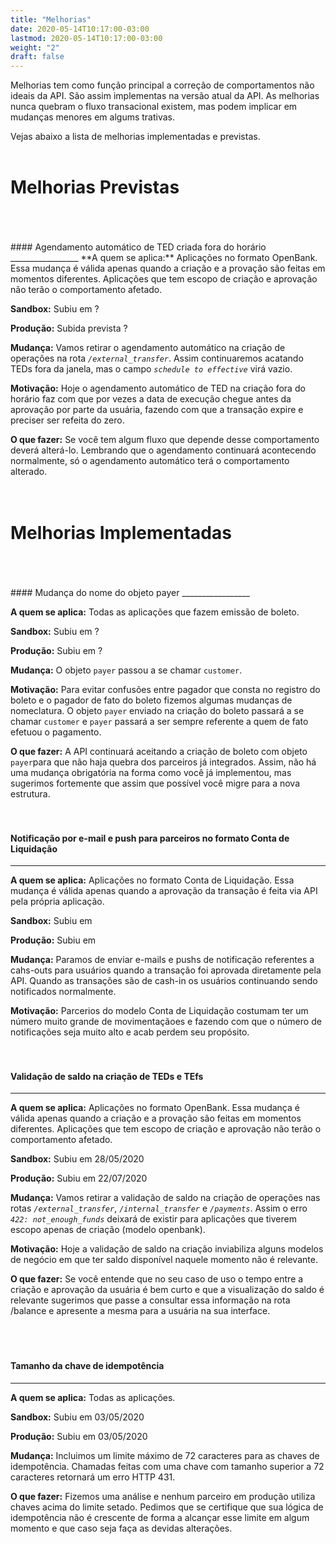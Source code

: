 ```yaml
---
title: "Melhorias"
date: 2020-05-14T10:17:00-03:00
lastmod: 2020-05-14T10:17:00-03:00
weight: "2"
draft: false
---
```


Melhorias tem como função principal a correção de comportamentos não ideais da API. São assim implementas na versão atual da API. As melhorias nunca quebram o fluxo transacional existem, mas podem implicar em mudanças menores em algums trativas. 

Vejas abaixo a lista de melhorias implementadas e previstas.
<br>
<br>
# Melhorias Previstas
<br>
<br>
<br>
#### Agendamento automático de TED criada fora do horário
_________________
**A quem se aplica:** Aplicações no formato OpenBank. Essa mudança é válida apenas quando a criação e a provação são feitas em momentos diferentes. Aplicações que tem escopo de criação e aprovação não terão o comportamento afetado.

**Sandbox:** Subiu em ?

**Produção:** Subida prevista ?

**Mudança:** Vamos retirar o agendamento automático na criação de operações na rota *`/external_transfer`*.  Assim continuaremos acatando TEDs fora da janela, mas o campo *`schedule to effective`* virá vazio. 

**Motivação:** Hoje o agendamento automático de TED na criação fora do horário faz com que por vezes a data de execução chegue antes da aprovação por parte da usuária, fazendo com que a transação expire e preciser ser refeita do zero. 

**O que fazer:** Se você tem algum fluxo que depende desse comportamento deverá alterá-lo. Lembrando que o agendamento continuará acontecendo normalmente, só o agendamento automático terá o comportamento alterado. 
<br>
<br>
<br>

# Melhorias Implementadas
<br>
<br>
<br>
#### Mudança do nome do objeto payer
_________________

**A quem se aplica:** Todas as aplicações que fazem emissão de boleto. 

**Sandbox:** Subiu em ?

**Produção:** Subiu em ?

**Mudança:** O objeto `payer` passou a se chamar `customer`.

**Motivação:** Para evitar confusões entre pagador que consta no registro do boleto e o pagador de fato do boleto fizemos algumas mudanças de nomeclatura. O objeto `payer` enviado na criação do boleto passará a se chamar `customer` e `payer` passará a ser sempre referente a quem de fato efetuou o pagamento. 

**O que fazer:** A API continuará aceitando a criação de boleto com objeto `payer`para que não haja quebra dos parceiros já integrados. Assim, não há uma mudança obrigatória na forma como você já implementou, mas sugerimos fortemente que assim que possível você migre para a nova estrutura. 
<br>
<br>
<br>

#### Notificação por e-mail e push para parceiros no formato Conta de Liquidação
_________________

**A quem se aplica:** Aplicações no formato Conta de Liquidação. Essa mudança é válida apenas quando a aprovação da transação é feita via API pela própria aplicação. 

**Sandbox:** Subiu em 

**Produção:** Subiu em 

**Mudança:** Paramos de enviar e-mails e pushs de notificação referentes a cahs-outs para usuários quando a transação foi aprovada diretamente pela API. Quando as transações são de cash-in os usuários continuando sendo notificados normalmente. 

**Motivação:** Parcerios do modelo Conta de Liquidação costumam ter um número muito grande de movimentaçãoes e fazendo com que o número de notificações seja muito alto e acab perdem seu propósito. 
<br>
<br>
<br>
#### Validação de saldo na criação de TEDs e TEfs
_________________

**A quem se aplica:** Aplicações no formato OpenBank. Essa mudança é válida apenas quando a criação e a provação são feitas em momentos diferentes. Aplicações que tem escopo de criação e aprovação não terão o comportamento afetado. 

**Sandbox:** Subiu em 28/05/2020

**Produção:** Subiu em 22/07/2020

**Mudança:** Vamos retirar a validação de saldo na criação de operações nas rotas *`/external_transfer`*, *`/internal_transfer`* e *`/payments`*. Assim o erro *`422: not_enough_funds`* deixará de existir para aplicações que tiverem escopo apenas de criação (modelo openbank).

**Motivação:** Hoje a validação de saldo na criação inviabiliza alguns modelos de negócio em que ter saldo disponível naquele momento não é relevante.

**O que fazer:** Se você entende que no seu caso de uso o tempo entre a criação e aprovação da usuária é bem curto e que a visualização do saldo é relevante sugerimos que passe a consultar essa informação na rota /balance e apresente a mesma para a usuária na sua interface.  
<br>
<br>
<br>
#### Tamanho da chave de idempotência
_________________

**A quem se aplica:** Todas as aplicações.

**Sandbox:** Subiu em 03/05/2020

**Produção:** Subiu em 03/05/2020

**Mudança:** Incluimos um limite máximo de 72 caracteres para as chaves de idempotência. Chamadas feitas com uma chave com tamanho superior a 72 caracteres retornará um erro HTTP 431.

**O que fazer:** Fizemos uma análise e nenhum parceiro em produção utiliza chaves acima do limite setado. Pedimos que se certifique que sua lógica de idempotência não é crescente de forma a alcançar esse limite em algum momento e que caso seja faça as devidas alterações.
<br>
<br>
<br>
